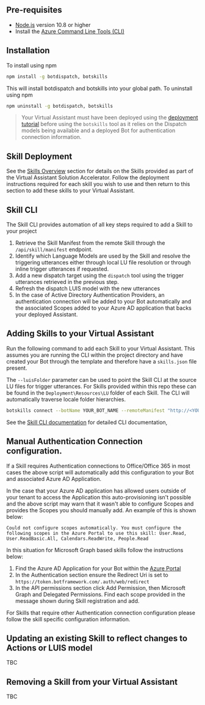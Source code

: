 ## Pre-requisites
- [Node.js](https://nodejs.org/) version 10.8 or higher
- Install the [Azure Command Line Tools (CLI)](https://docs.microsoft.com/en-us/cli/azure/install-azure-cli-windows?view=azure-cli-latest)


## Installation
To install using npm
```bash
npm install -g botdispatch, botskills
```
This will install botdispatch and botskills into your global path.
To uninstall using npm
```bash
npm uninstall -g botdispatch, botskills
```
> Your Virtual Assistant must have been deployed using the [deployment tutorial](/docs/tutorials/assistantandskilldeploymentsteps.md) before using the `botskills` tool as it relies on the Dispatch models being available and a deployed Bot for authentication connection information.

## Skill Deployment

See the [Skills Overview](/docs/README.md#skills) section for details on the Skills provided as part of the Virtual Assistant Solution Accelerator. Follow the deployment instructions required for each skill you wish to use and then return to this section to add these skills to your Virtual Assistant.

## Skill CLI 

The Skill CLI provides automation of all key steps required to add a Skill to your project

1. Retrieve the Skill Manifest from the remote Skill through the `/api/skill/manifest` endpoint.
2. Identify which Language Models are used by the Skill and resolve the triggering utterances either through local LU file resolution or through inline trigger utterances if requested.
3. Add a new dispatch target using the `dispatch` tool using the trigger utterances retrieved in the previous step.
4. Refresh the dispatch LUIS model with the new utterances
5. In the case of Active Directory Authentication Providers, an authentication connection will be added to your Bot automatically and the associated Scopes added to your Azure AD application that backs your deployed Assistant.

## Adding Skills to your Virtual Assistant

Run the following command to add each Skill to your Virtual Assistant. This assumes you are running the CLI within the project directory and have created your Bot through the template and therefore have a `skills.json` file present.

The `--luisFolder` parameter can be used to point the Skill CLI at the source LU files for trigger utterances. For Skills provided within this repo these can be found in the `Deployment\Resources\LU` folder of each Skill. The CLI will automatically traverse locale folder hierarchies.

```bash
botskills connect --botName YOUR_BOT_NAME --remoteManifest "http://<YOUR_SKILL_MANIFEST>.azurewebsites.net/api/skill/manifest" --luisFolder [path]--verbose 
```

See the [Skill CLI documentation](/lib/typescript/botskills/docs/connect-disconnect.md) for detailed CLI documentation,



## Manual Authentication Connection configuration.

If a Skill requires Authentication connections to Office/Office 365 in most cases the above script will automatically add this configuration to your Bot and associated Azure AD Application. 

In the case that your Azure AD application has allowed users outside of your tenant to access the Application this auto-provisioning isn't possible and the above script may warn that it wasn't able to configure Scopes and provides the Scopes you should manually add. An example of this is shown below:
```
Could not configure scopes automatically. You must configure the following scopes in the Azure Portal to use this skill: User.Read, User.ReadBasic.All, Calendars.ReadWrite, People.Read
```

In this situation for Microsoft Graph based skills follow the instructions below:

1. Find the Azure AD Application for your Bot within the [Azure Portal](https://ms.portal.azure.com/#blade/Microsoft_AAD_IAM/ActiveDirectoryMenuBlade/RegisteredAppsPreview)
2. In the Authentication section ensure the Redirect Uri is set to `https://token.botframework.com/.auth/web/redirect`
3. In the API permissions section click Add Permission, then Microsoft Graph and Delegated Permissions. Find each scope provided in the message shown during Skill registration and add.

For Skills that require other Authentication connection configuration please follow the skill specific configuration information.


## Updating an existing Skill to reflect changes to Actions or LUIS model

TBC

## Removing a Skill from your Virtual Assistant

TBC

